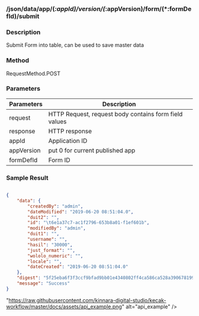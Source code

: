 ### /json/data/app/(*:appId)/version/(*:appVersion)/form/(*:formDefId)/submit
	
### Description ###

Submit Form into table, can be used to save master data

### Method ###

RequestMethod.POST

### Parameters ###

| Parameters | Description |
|---|---|
| request | HTTP Request, request body contains form field values |
| response | HTTP response |
| appId | Application ID |
| appVersion | put 0 for current published app |
| formDefId | Form ID |


### Sample Result ###

```json

{
    "data": {
        "createdBy": "admin",
        "dateModified": "2019-06-20 08:51:04.0",
        "duit2": "",
        "id": "\t6e1a37c7-ac1f2796-653b8a01-f1ef601b",
        "modifiedBy": "admin",
        "duit1": "",
        "username": "",
        "hasil": "30000",
        "just_format": "",
        "wololo_numeric": "",
        "locale": "",
        "dateCreated": "2019-06-20 08:51:04.0"
    },
    "digest": "5f25eba6f3f3ccf9bfad9bb01e4340802ff4ca586ca528a39067819922df8876",
    "message": "Success"
}
```

"https://raw.githubusercontent.com/kinnara-digital-studio/kecak-workflow/master/docs/assets/api_example.png" alt="api_example" />